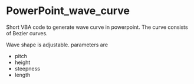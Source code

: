 # PowerPoint_wave_curve
Short VBA code to generate wave curve in powerpoint.
The curve consists of Bezier curves.

Wave shape is adjustable. parameters are
- pitch
- height
- steepness
- length


